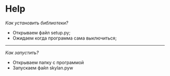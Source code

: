 # Help


*Как установить библиотеки?*
- Открываем файл setup.py;
- Ожидаем когда программа сама выключиться;

---

*Как запустить?*
- Открываем папку с программой
- Запускаем файл skylan.pyw
